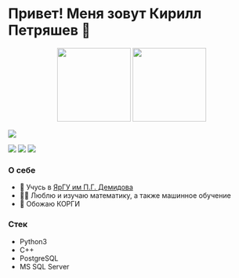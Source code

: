 # Привет! Меня зовут Кирилл Петряшев 👋


<p align='center'>
   <a href="https://github-readme-stats.vercel.app/api?username=ScorpKir&show_icons=true&count_private=true"><img
           height=150
           src="https://github-readme-stats.vercel.app/api?username=ScorpKir&show_icons=true&count_private=true"/></a>
   <a href="https://github.com/DmitryBahtenkov/github-readme-stats"><img height=150
                                                                  src="https://github-readme-stats.vercel.app/api/top-langs/?username=ScorpKir&layout=compact"/>
                                                                  <p><img src="https://www.codewars.com/users/ScorpKir/badges/small"></img></p>
                                                                  </a>
                                                                 
</p>
<p>
<img src="https://img.shields.io/badge/C++-3776AB?style=for-the-badge&logo=cplusplus&logoColor=white"></img>
<img src="https://img.shields.io/badge/Python-3776AB?style=for-the-badge&logo=python&logoColor=white"></img>
<img src="https://img.shields.io/badge/-PostgreSQL-3776AB?style=for-the-badge&logo=postgresql&logoColor=white"></img>

</p>

### О себе
*   📙 Учусь в [ЯрГУ им П.Г. Демидова](https://www.uniyar.ac.ru/)  
*   🧑‍🎓 Люблю и изучаю математику, а также машинное обучение 
*   🐶 Обожаю КОРГИ 

### Стек
*   Python3
*   C++
*   PostgreSQL
*   MS SQL Server
